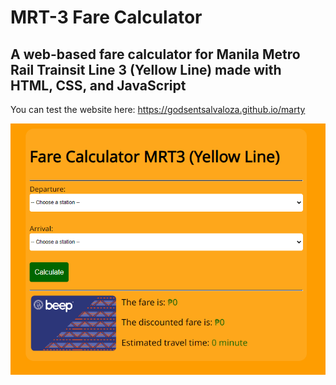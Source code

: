 
# MRT-3 Fare Calculator

## A web-based fare calculator for Manila Metro Rail Trainsit Line 3 (Yellow Line) made with HTML, CSS, and JavaScript

You can test the website here:
https://godsentsalvaloza.github.io/marty

![App Screenshot](https://github.com/godsentsalvaloza/MRT3-Fare-Calculator/blob/main/assets/example.png?raw=true)

